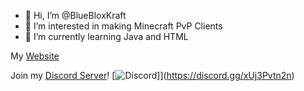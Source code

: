 - 👋 Hi, I’m @BlueBloxKraft
- 👀 I’m interested in making Minecraft PvP Clients
- 🌱 I’m currently learning Java and HTML

My [Website](https://bluebloxkraft.github.io)

Join my [Discord Server](https://discord.gg/xUj3Pvtn2n)!
[![Discord](https://discord.com/api/guilds/896029505179746364/widget.png?style=banner1)]](https://discord.gg/xUj3Pvtn2n)

<!---
BlueBloxKraft/BlueBloxKraft is a ✨ special ✨ repository because its `README.md` (this file) appears on your GitHub profile.
You can click the Preview link to take a look at your changes.
--->

